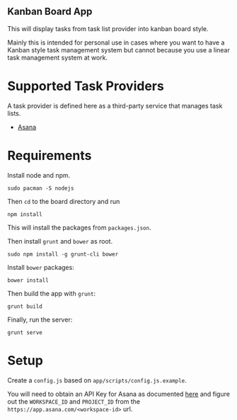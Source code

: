 Kanban Board App
-------------------

This will display tasks from task list provider into kanban board style.

Mainly this is intended for personal use in cases where you want to have a Kanban style task management system but cannot because you use a linear task management system at work.

Supported Task Providers
=========================

A task provider is defined here as a third-party service that manages task lists.

 - [Asana](https://asana.com)

Requirements
==================

Install node and npm.

    sudo pacman -S nodejs

Then `cd` to the board directory and run

    npm install

This will install the packages from `packages.json`.

Then install `grunt` and `bower` as root.

    sudo npm install -g grunt-cli bower

Install `bower` packages:

    bower install

Then build the app with `grunt`:

    grunt build

Finally, run the server:

    grunt serve

Setup
===================

Create a `config.js` based on `app/scripts/config.js.example`.

You will need to obtain an API Key for Asana as documented [here](http://developer.asana.com/documentation/#api_keys) and figure out the `WORKSPACE_ID` and `PROJECT_ID` from the `https://app.asana.com/<workspace-id>` url.

